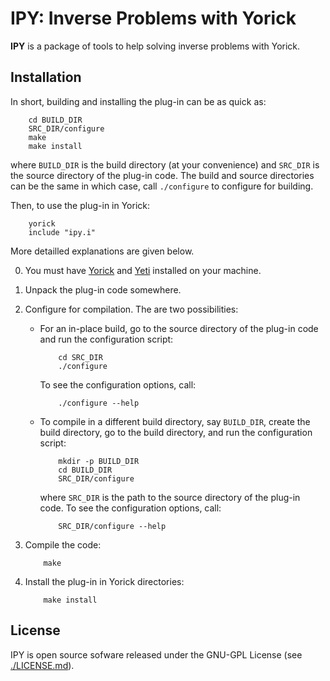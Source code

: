 IPY: Inverse Problems with Yorick
=================================

**IPY** is a package of tools to help solving inverse problems with Yorick.


Installation
------------

In short, building and installing the plug-in can be as quick as:
```
    cd BUILD_DIR
    SRC_DIR/configure
    make
    make install
```
where `BUILD_DIR` is the build directory (at your convenience) and `SRC_DIR` is
the source directory of the plug-in code.  The build and source directories
can be the same in which case, call `./configure` to configure for building.

Then, to use the plug-in in Yorick:
```
    yorick
    include "ipy.i"
```
More detailled explanations are given below.

0. You must have [Yorick](http://yorick.github.com/) and
   [Yeti](https://github.com/emmt/Yeti) installed on your machine.

1. Unpack the plug-in code somewhere.

2. Configure for compilation.  The are two possibilities:

   * For an in-place build, go to the source directory of the plug-in code
     and run the configuration script:
     ```
         cd SRC_DIR
         ./configure
     ```
     To see the configuration options, call:
     ```
         ./configure --help
     ```

   * To compile in a different build directory, say `BUILD_DIR`, create the
     build directory, go to the build directory, and run the configuration
     script:
     ```
         mkdir -p BUILD_DIR
         cd BUILD_DIR
         SRC_DIR/configure
     ```
     where `SRC_DIR` is the path to the source directory of the plug-in code.
     To see the configuration options, call:
     ```
         SRC_DIR/configure --help
     ```

3. Compile the code:
   ```
       make
   ```

4. Install the plug-in in Yorick directories:
   ```
       make install
   ```

License
-------

IPY is open source sofware released under the GNU-GPL License
(see [./LICENSE.md](./LICENSE.md)).

